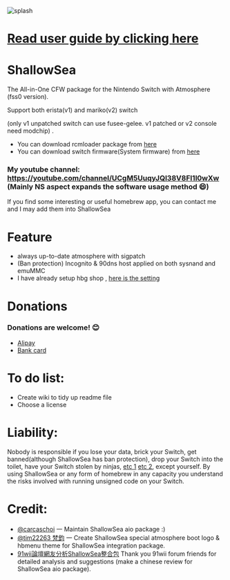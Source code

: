 ![splash](https://user-images.githubusercontent.com/64573431/137276986-f7c7afb9-d931-411e-b0a1-ba834b5ca1f2.png)
# [Read user guide by clicking here](https://github.com/carcaschoi/ShallowSea/blob/main/docs/User%20guide.md)
# ShallowSea
The All-in-One CFW package for the Nintendo Switch with Atmosphere (fss0 version). 

Support both erista(v1) and mariko(v2) switch

(only v1 unpatched switch can use fusee-gelee. v1 patched or v2 console need modchip) .
* You can download rcmloader package from [here](https://github.com/carcaschoi/rcmloader-package)
* You can download switch firmware(System firmware) from [here](https://darthsternie.net/switch-firmwares/)
### My youtube channel: https://youtube.com/channel/UCgM5UuqyJQl38V8FI1l0wXw (Mainly NS aspect expands the software usage method 😄)
If you find some interesting or useful homebrew app, you can contact me and I may add them into ShallowSea
# Feature
* always up-to-date atmosphere with sigpatch
* (Ban protection) Incognito & 90dns host applied on both sysnand and emuMMC
* I have already setup hbg shop , [here is the setting](https://github.com/carcaschoi/ShallowSea/blob/main/docs/tinfoil%20shop%20setup)

# Donations
### Donations are welcome! 😊
* [Alipay](https://user-images.githubusercontent.com/64573431/114517581-0ee41c00-9c71-11eb-8230-d6b029fc9cc2.jpg)
* [Bank card](https://user-images.githubusercontent.com/64573431/114518848-5fa84480-9c72-11eb-95aa-7809a6e3332d.jpg)

# To do list:
* Create wiki to tidy up readme file
* Choose a license

# Liability:
Nobody is responsible if you lose your data, brick your Switch, get banned(although ShallowSea has ban protection), drop your Switch into the toilet, have your Switch stolen by ninjas, [etc 1](https://www.youtube.com/watch?v=XnwvYiMK3ik) [etc 2](https://www.youtube.com/watch?v=6X5kP6NjDTw), except yourself. By using ShallowSea or any form of homebrew in any capacity you understand the risks involved with running unsigned code on your Switch.
# Credit:
* [@carcaschoi](https://github.com/carcaschoi) 一 Maintain ShallowSea aio package :)
* [@tim22263 梵鈞](https://github.com/tim22263) 一 Create ShallowSea special atmosphere boot logo & hbmenu theme for ShallowSea integration package.
* [91wii論壇網友分析ShallowSea整合包](https://www.91wii.com/thread-231061-1-1.html) Thank you 91wii forum friends for detailed analysis and suggestions (make a chinese review for ShallowSea aio package).
